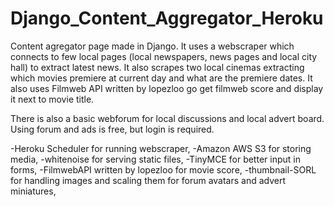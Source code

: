 # Django_Content_Aggregator_Heroku

Content agregator page made in Django.
It uses a webscraper which connects to few local pages (local newspapers, news pages and local city hall) to extract latest news.
It also scrapes two local cinemas extracting which movies premiere at current day and what are the premiere dates.
It also uses Filmweb API written by lopezloo go get filmweb score and display it next to movie title.

There is also a basic webforum for local discussions and local advert board.
Using forum and ads is free, but login is required.


-Heroku Scheduler for running webscraper,
-Amazon AWS S3 for storing media,
-whitenoise for serving static files,
-TinyMCE for better input in forms,
-FilmwebAPI written by lopezloo for movie score,
-thumbnail-SORL for handling images and scaling them for forum avatars and advert miniatures, 
